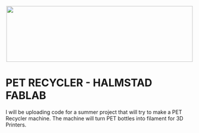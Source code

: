<p align="center">
  <img width="500" height="150" src="https://i.imgur.com/0Yd6wvD.png">
</p>



# PET RECYCLER - HALMSTAD FABLAB
I will be uploading code for a summer project that will try to make a PET Recycler machine. The machine will turn PET bottles into filament for 3D Printers.
